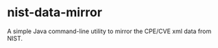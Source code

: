 nist-data-mirror
================

A simple Java command-line utility to mirror the CPE/CVE xml data from NIST.
